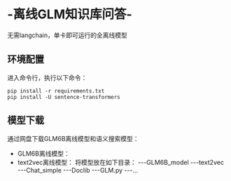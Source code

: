 # -离线GLM知识库问答-
无需langchain，单卡即可运行的全离线模型

## 环境配置
进入命令行，执行以下命令：
```Shell
pip install -r requirements.txt
pip install -U sentence-transformers
```

## 模型下载
通过网盘下载GLM6B离线模型和语义搜索模型：
* GLM6B离线模型：
* text2vec离线模型：
将模型放在如下目录：
---GLM6B_model
---text2vec
---Chat_simple
---Doclib
---GLM.py
---...

